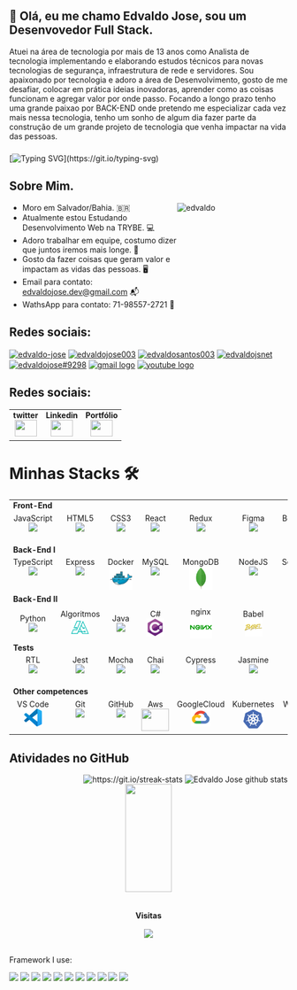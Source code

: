 <h2 align="left">👋 Olá,  eu me chamo Edvaldo Jose, sou um Desenvovedor Full Stack.</h2>
Atuei na área de tecnologia por mais de 13 anos como Analista de tecnologia implementando e elaborando estudos técnicos para novas tecnologias de segurança, infraestrutura de rede e servidores. Sou apaixonado por tecnologia e adoro a área de Desenvolvimento, gosto de me desafiar, colocar em prática ideias inovadoras, aprender como as coisas funcionam e agregar valor por onde passo. Focando a longo prazo tenho uma grande paixao por BACK-END onde pretendo me especializar cada vez mais nessa tecnologia, tenho um sonho de algum dia fazer parte da construção de um grande projeto de tecnologia que venha impactar na vida das pessoas.<h3></h3>

[![Typing SVG](https://readme-typing-svg.herokuapp.com?font=Times%2C+Times+New+Roman%2C+serif&size=30&pause=1000&center=verdadeiro&vCenter=falso&width=435&lines=Sejam+Bem+vindos!..)](https://git.io/typing-svg)
## Sobre Mim. 
<img align="right" height="200" width="200" alt="edvaldo" src="https://www.tecnoschool.com.ar/img/gif-portadas-cursos/entrenamiento-en-programacion2.gif">

* Moro em Salvador/Bahia. :brazil:
* Atualmente estou Estudando Desenvolvimento Web na TRYBE. 💻
* Adoro trabalhar em equipe, costumo dizer que juntos iremos mais longe. 🥇
* Gosto da fazer coisas que geram valor e impactam as vidas das pessoas. 🖥️
* Email para contato: edvaldojose.dev@gmail.com 📬
* WathsApp para contato: 71-98557-2721 🤝

## Redes sociais:
<p align="left">
<a href="https://linkedin.com/in/edvaldo-jose" target="blank"><img align="center" src="https://raw.githubusercontent.com/rahuldkjain/github-profile-readme-generator/master/src/images/icons/Social/linked-in-alt.svg" alt="edvaldo-jose" height="30" width="40" /></a>
<a href="https://twitter.com/edvaldojose003" target="blank"><img align="center" src="https://raw.githubusercontent.com/rahuldkjain/github-profile-readme-generator/master/src/images/icons/Social/twitter.svg" alt="edvaldojose003" height="30" width="40" /></a>
<a href="https://fb.com/edvaldosantos003" target="blank"><img align="center" src="https://raw.githubusercontent.com/rahuldkjain/github-profile-readme-generator/master/src/images/icons/Social/facebook.svg" alt="edvaldosantos003" height="30" width="40" /></a>
<a href="https://instagram.com/edvaldojsnet" target="blank"><img align="center" src="https://raw.githubusercontent.com/rahuldkjain/github-profile-readme-generator/master/src/images/icons/Social/instagram.svg" alt="edvaldojsnet" height="30" width="40" /></a>
<a href="https://discord.gg/edvaldojose#9298" target="blank"><img align="center" src="https://raw.githubusercontent.com/rahuldkjain/github-profile-readme-generator/master/src/images/icons/Social/discord.svg" alt="edvaldojose#9298" height="40" width="40" /></a>
  <a href="edvaldo:edvaldojose.dev@gmail.com" target="blank"> <img align="center" src="https://user-images.githubusercontent.com/96168296/232272109-3e7b80c1-0035-4a3f-a402-e5a8df75aab0.png" alt="gmail logo" height="30" width="30" /></a>
  <a href="https://www.youtube.com/channel/rk6tNMaD36qmpp0eEPzrHA" target="blank"> <img align="center" src="https://user-images.githubusercontent.com/96168296/232279553-91cfde43-62d1-422b-a2bd-97b4b4b93cff.jpeg" alt="youtube logo" height="30" width="30" /></a></p>

## Redes sociais:
<table width="10px">
  <tbody>
   <tr valign="top">
       <td width="30px" align="center">
       <span><strong>twitter</strong></span><br>
       <a target="_blank" href="https://twitter.com/edvaldojose003"><img src="https://raw.githubusercontent.com/rahuldkjain/github-profile-readme-generator/master/src/images/icons/Social/twitter.svg" height="30" width="40" /></a>
       </td>
       <td width="10px" align="center">
       <span><strong>Linkedin</strong></span><br>
       <a target="_blank" href="https://linkedin.com/in/edvaldo-jose"><img src="https://raw.githubusercontent.com/rahuldkjain/github-profile-readme-generator/master/src/images/icons/Social/linked-in-alt.svg" height="30" width="40"/></a>
       </td>
       <td width="30px" align="center">
       <span><strong>Portfólio</strong></span><br>
       <a target="_blank" href="https://fb.com/edvaldosantos003"><img src="https://raw.githubusercontent.com/rahuldkjain/github-profile-readme-generator/master/src/images/icons/Social/facebook.svg" height="30" width="40"/></a>
       </td>
   </tr> 
  </tbody>
</table>

<p align='center'>
  <h1 align='left'>Minhas Stacks 🛠️</h1>
 </p>
<table width="320px">
        <tbody>
          <tr>
            <td colspan="8" align="left"><strong>Front-End</strong></td>
          </tr>
          <tr valign="top">
            <td width="80px" align="center">
              <span>JavaScript</span><br>
              <img height="32px" src="https://upload.vectorlogo.zone/logos/javascript/images/239ec8a4-163e-4792-83b6-3f6d96911757.svg" />
            </td>
            <td width="80px" align="center">
              <span>HTML5</span><br>
              <img height="32" src="https://cdn.jsdelivr.net/gh/devicons/devicon/icons/html5/html5-original.svg" />
            </td>
            <td width="80px" align="center">
              <span>CSS3</span><br>
              <img height="32px" src="https://cdn.jsdelivr.net/gh/devicons/devicon/icons/css3/css3-original.svg">
            </td>
            <td width="80px" align="center">
              <span>React</span><br>
              <img height="32px" src="https://cdn.jsdelivr.net/gh/devicons/devicon/icons/react/react-original.svg" />
            </td>
            <td width="80px" align="center">
              <span>Redux</span><br>
              <img height="32" src="https://cdn.worldvectorlogo.com/logos/redux.svg">
            </td>
            <td width="80px" align="center">
              <span>Figma</span><br>
              <img height="32px" src="https://www.vectorlogo.zone/logos/figma/figma-icon.svg" />
            </td>
            <td width="80px" align="center">
              <span>Bootstrap</span><br>
              <img height="32px" src="https://github.com/devicons/devicon/blob/master/icons/bootstrap/bootstrap-original.svg" />
            </td>
            <td width="80px" align="center">
              <span>Trello</span><br>
              <img height="32px" src="https://www.vectorlogo.zone/logos/trello/trello-icon.svg" />
            </td>
          </tr>
          <tr>
            <td colspan="8" align="left"><strong>Back-End I</strong></td>
          </tr>
          <tr valign="top">
            <td width="80px" align="center">
              <span>TypeScript</span><br>
              <img height="32px" src="https://www.vectorlogo.zone/logos/typescriptlang/typescriptlang-icon.svg" />
            </td>
           <td width="80px" align="center">
              <span>Express</span><br>
              <img height="32px" src="https://cdn.jsdelivr.net/gh/devicons/devicon/icons/express/express-original.svg">
            </td>
             <td width="80px" align="center">
              <span>Docker</span><br>
              <img height="42px" src="https://github.com/devicons/devicon/blob/master/icons/docker/docker-original.svg" />
            </td>
             <td width="80px" align="center">
              <span>MySQL</span><br>
              <img height="32px" src="https://cdn.jsdelivr.net/gh/devicons/devicon/icons/mysql/mysql-original.svg" />
            </td>
            <td width="80px" align="center">
              <span>MongoDB</span><br>
              <img height="42px" src="https://github.com/devicons/devicon/blob/master/icons/mongodb/mongodb-original.svg" />
            </td>           
            <td width="80px" align="center">
              <span>NodeJS</span><br>
              <img height="32px" src="https://www.vectorlogo.zone/logos/nodejs/nodejs-icon.svg" />
            </td>           
            <td width="80px" align="center">
              <span>Sequelize</span><br>
              <img height="32px" src="https://github.com/devicons/devicon/blob/master/icons/sequelize/sequelize-original.svg" />
            </td>
            <td width="80px" align="center">
              <span>Npm</span><br>
              <img height="32px" src="https://www.vectorlogo.zone/logos/npmjs/npmjs-ar21.svg"/>
            </td>
          </tr>
             <tr>
            <td colspan="8" align="left"><strong>Back-End II</strong></td>
          </tr>
              <td width="80px" align="center">
                <span>Python</span><br>
                <img height="32" src="https://www.vectorlogo.zone/logos/python/python-icon.svg" />
              </td>
               <td width="80px" align="center">
                <span>Algoritmos</span><br>
                <img height="32" src="https://github.com/devicons/devicon/blob/master/icons/thealgorithms/thealgorithms-original.svg" />
              </td>
              <td width="40px" align="center">
                <span>Java</span><br>
                <img height="37" src="https://www.vectorlogo.zone/logos/java/java-icon.svg" />
              </td>          
            <td width="80px" align="center">
              <span>C#</span><br>
              <img height="32px" src="https://github.com/devicons/devicon/blob/master/icons/csharp/csharp-original.svg" />
            </td>
             <td width="80px" align="center">
             <span>nginx</span><br>
             <img height="40" src="https://raw.githubusercontent.com/devicons/devicon/master/icons/nginx/nginx-original.svg" />
           </td>
          <td width="80px" align="center">
             <span>Babel</span><br>
             <img height="32" src="https://github.com/devicons/devicon/blob/master/icons/babel/babel-original.svg" />
           </td> 
             <td width="90px" align="center">
             <span>MSC</span><br>
             <img height="32" src="https://user-images.githubusercontent.com/96168296/232324476-9102fc89-b213-4038-b778-bb6ca9bc0cbf.png" />
           </td> 
              <td width="90px" align="center">
             <span>POO</span><br>
             <img height="32" src="https://user-images.githubusercontent.com/96168296/232327980-9879eec2-daa9-477a-b087-bfa0c6d95d5c.png" />
           </td> 
          <tr>
            <td colspan="8" align="left"><strong>Tests</strong></td>
          </tr>
          <tr valign="top">
            <td width="80px" align="center">
              <span>RTL</span><br>
              <img height="32" src="https://testing-library.com/img/octopus-128x128.png" />
            </td>
            <td width="80px" align="center">
              <span>Jest</span><br>
              <img height="32px" src="https://www.vectorlogo.zone/logos/jestjsio/jestjsio-icon.svg" />
            </td>
            <td width="80px" align="center">
              <span>Mocha</span><br>
              <img height="32px" src="https://www.vectorlogo.zone/logos/mochajs/mochajs-icon.svg" />
            </td>
            <td width="80px" align="center">
              <span>Chai</span><br>
              <img height="32px" src="https://www.vectorlogo.zone/logos/chaijs/chaijs-icon.svg" />
            </td>            
            <td width="80px" align="center">
              <span>Cypress</span><br>
              <img height="32" src="https://raw.githubusercontent.com/simple-icons/simple-icons/6e46ec1fc23b60c8fd0d2f2ff46db82e16dbd75f/icons/cypress.svg" />
            </td>
           <td width="80px" align="center">
             <span>Jasmine</span><br>
             <img height="32" src="https://www.vectorlogo.zone/logos/jasmine/jasmine-icon.svg" />
           </td>
             <td width="80px" align="center">
             <span>ESLint</span><br>
             <img height="32" src="https://github.com/devicons/devicon/blob/master/icons/eslint/eslint-original.svg" />
           </td> 
             <td align="center">
              <span>Insomnia</span><br>
               <img height="32" width="35" src="https://raw.githubusercontent.com/keeferrourke/la-capitaine-icon-theme/8370e7c8f1fbbfdb66f08a325a6c1cd8b932afb3/apps/scalable/insomnia.svg" />
              </td>          
            <tr>
             <td colspan="8" align="left"><strong>Other competences</strong></td>
            </tr>
            <tr valign="top">              
                   <td width="80px" align="center">
                <span>VS Code</span><br>
                <img height="32" src="https://github.com/devicons/devicon/blob/master/icons/vscode/vscode-original.svg" />
              </td>           
                  <td width="80px" align="center">
                <span>Git</span><br>
                <img height="32px" src="https://cdn.jsdelivr.net/gh/devicons/devicon/icons/git/git-plain.svg" />
              </td>
              <td width="80px" align="center">
                <span>GitHub</span><br>
                <img height="32px" src="https://cdn.jsdelivr.net/gh/devicons/devicon/icons/github/github-original.svg" />                 
              </td> 
               <td align="center">
                <span>Aws<span><br>
                  <img height="40" width="50" src="https://img.icons8.com/color/256/amazon-web-services.png" />
                  </td>
                   <td align="center">
                <span>GoogleCloud<span><br>
                  <img height="32" width="35" src="https://github.com/devicons/devicon/blob/master/icons/googlecloud/googlecloud-original.svg" />
                  </td>
                   <td width="40px" align="center">
                <span>Kubernetes</span><br>
                <img height="37" src="https://github.com/devicons/devicon/blob/master/icons/kubernetes/kubernetes-plain.svg" />
              </td> 
                <td width="80px" align="center">
               <span>Windows</span><br>
               <img height="32px" src="https://user-images.githubusercontent.com/96168296/232315734-7a7134d3-daf1-4e6b-a7dd-fd247e5fa6a6.png" />
               </td>
                <td width="" align="center">
                <span>Linux</span><br>
                <img height="32" width="40" src="https://raw.githubusercontent.com/devicons/devicon/master/icons/linux/linux-original.svg" />
              </td>           
        </tbody>
      </table>

## Atividades no GitHub
 <div align="right"> <img width="48%" height="195px" src="https://github-readme-streak-stats.herokuapp.com?user=EdvaldoJose&theme=dark-smoky&hide_border=verdadeiro&border_radius=0&locale=pt_BR)" alt="https://git.io/streak-stats" />
<a align="left">  
  <img width="49%" height="195px" src="https://github-readme-stats.vercel.app/api?username=EdvaldoJose&show_icons=true&count_private=true&hide_border=true&title_color=00bfbf&icon_color=00bfbf&text_color=c9d1d9&bg_color=0d1117" alt="Edvaldo Jose github stats" /> </a>
  <div align="center"> 
  <img width="41%" height="195px" src="https://github-readme-stats.vercel.app/api/top-langs/?username=EdvaldoJose&layout=compact&hide_border=true&title_color=00bfbf&text_color=00bfbf&bg_color=0d1117" />
  </div>
</div>

<div align="center">
<br><p align="centre"><b>Visitas</b></p>  
<p align="center"><img align="center" src="https://profile-counter.glitch.me/{EdvaldoJose}/count.svg" /></p> 
<br></div

  
## Framework I use:
<img src="https://img.shields.io/badge/Visual%20Code-Otimo-green"></img>
<img src="https://img.shields.io/badge/Visual%20Studio-Otimo-blue"></img>
<img src="https://img.shields.io/badge/DEV%20C%2B%2B-Otimo-blue"></img>
<img src="https://img.shields.io/badge/NetBeans-Otimo-red"></img>
<img src="https://img.shields.io/badge/CodeBlocks-Otimo-bluee"></img>
<img src="https://img.shields.io/badge/PyCharms-Otimo-red">
<img src="https://img.shields.io/badge/Eclipse%20IDE-Otimo-blue"></img>
<img src="https://img.shields.io/badge/Docker-Otimo-blue"></img>
<img src="https://img.shields.io/badge/Logisim-Otimo-brightgreen"></img>
<img src="https://img.shields.io/badge/VisualG-Otimo-red"></img>
<img src="https://img.shields.io/badge/Scratch-Otimo-orange"></img>
## 




